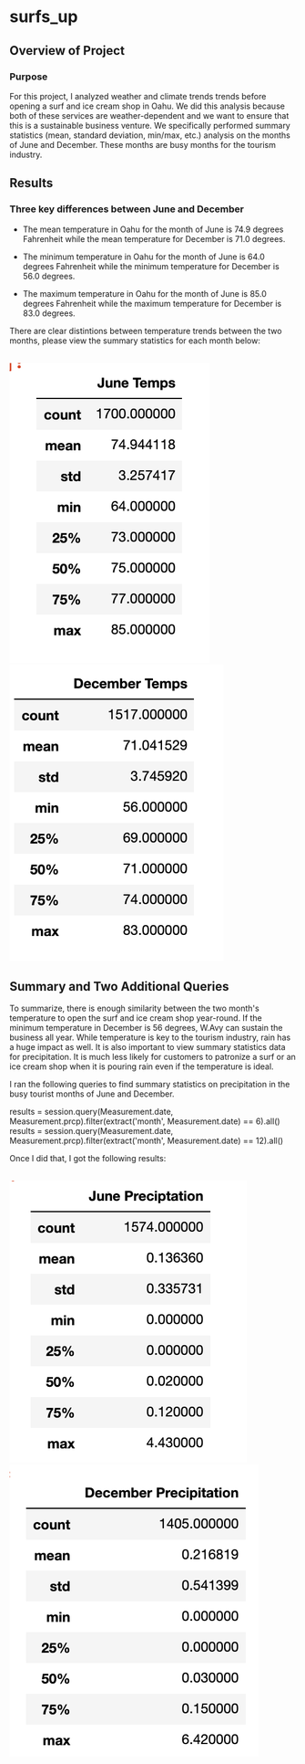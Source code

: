 # surfs_up

## Overview of Project

### Purpose
For this project, I analyzed weather and climate trends trends before opening a surf and ice cream shop in Oahu. We did this analysis because both of these services are weather-dependent and we want to ensure that this is a sustainable business venture. We specifically performed summary statistics (mean, standard deviation, min/max, etc.) analysis on the months of June and December. These months are busy months for the tourism industry.   

## Results

### Three key differences between June and December
 
- The mean temperature in Oahu for the month of June is 74.9 degrees Fahrenheit while the mean temperature for December is 71.0 degrees.

- The minimum temperature in Oahu for the month of June is 64.0 degrees Fahrenheit while the minimum temperature for December is 56.0 degrees.

- The maximum temperature in Oahu for the month of June is 85.0 degrees Fahrenheit while the maximum temperature for December is 83.0 degrees.

There are clear distintions between temperature trends between the two months, please view the summary statistics for each month below: 

<br/> ![june_temps](images/june_temps.png) 
<br/> ![dec_temps](images/dec_temps.png) 

## Summary and Two Additional Queries
To summarize, there is enough similarity between the two month's temperature to open the surf and ice cream shop year-round. If the minimum temperature in December is 56 degrees, W.Avy can sustain the business all year. While temperature is key to the tourism industry, rain has a huge impact as well. It is also important to view summary statistics data for precipitation. It is much less likely for customers to patronize a surf or an ice cream shop when it is pouring rain even if the temperature is ideal. 

I ran the following queries to find summary statistics on precipitation in the busy tourist months of June and December. 

results = session.query(Measurement.date, Measurement.prcp).filter(extract('month', Measurement.date) == 6).all() <br/>
results = session.query(Measurement.date, Measurement.prcp).filter(extract('month', Measurement.date) == 12).all()

Once I did that, I got the following results:

<br/> ![june_prcp](images/june_prcp.png) 
<br/> ![dec_prcp](images/dec_prcp.png) 
